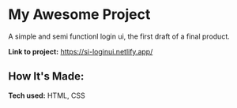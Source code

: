 # My Awesome Project
A simple and semi functionl login ui, the first draft of a final product.

**Link to project:** https://si-loginui.netlify.app/

## How It's Made:

**Tech used:** HTML, CSS

